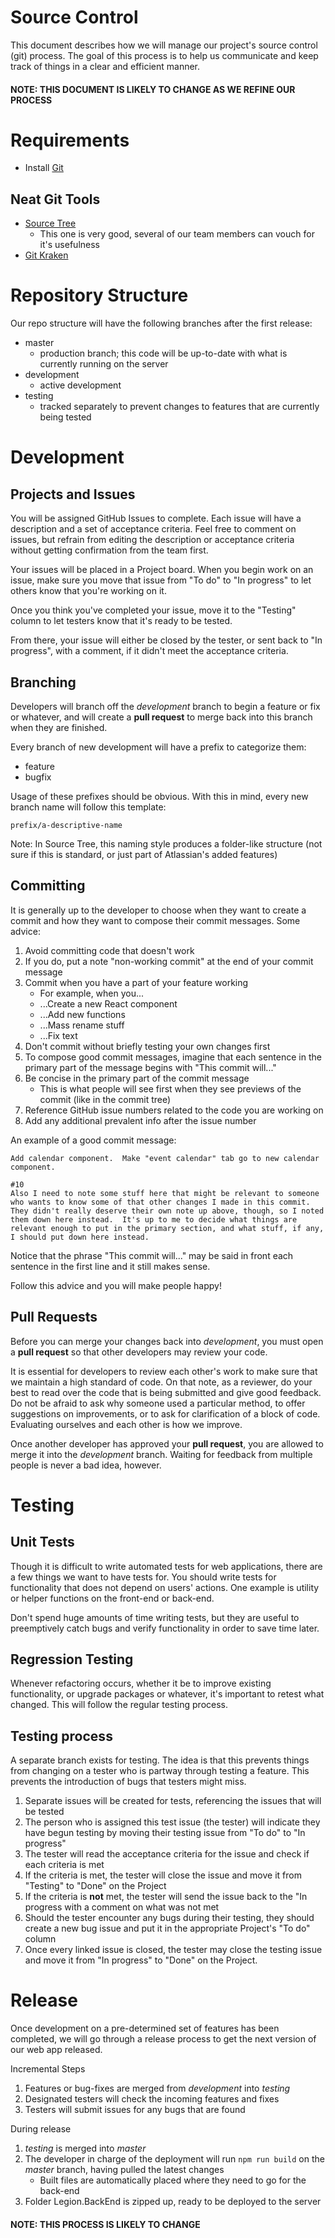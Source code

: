 # Source Control
This document describes how we will manage our project's source control (git) process.  The goal of this process is to help us communicate and keep track of things in a clear and efficient manner.

#### NOTE: THIS DOCUMENT IS LIKELY TO CHANGE AS WE REFINE OUR PROCESS

# Requirements
- Install [Git](https://git-scm.com/downloads)

## Neat Git Tools
- [Source Tree](https://www.sourcetreeapp.com/)
    - This one is very good, several of our team members can vouch for it's usefulness
- [Git Kraken](https://www.gitkraken.com/)

# Repository Structure
Our repo structure will have the following branches after the first release:
- master
    - production branch; this code will be up-to-date with what is currently running on the server
- development
    - active development
- testing
    - tracked separately to prevent changes to features that are currently being tested

# Development
## Projects and Issues
You will be assigned GitHub Issues to complete.  Each issue will have a description and a set of acceptance criteria.  Feel free to comment on issues, but refrain from editing the description or acceptance criteria without getting confirmation from the team first.

Your issues will be placed in a Project board.  When you begin work on an issue, make sure you move that issue from "To do" to "In progress" to let others know that you're working on it.

Once you think you've completed your issue, move it to the "Testing" column to let testers know that it's ready to be tested.

From there, your issue will either be closed by the tester, or sent back to "In progress", with a comment, if it didn't meet the acceptance criteria.

## Branching
Developers will branch off the *development* branch to begin a feature or fix or whatever, and will create a **pull request** to merge back into this branch when they are finished.

Every branch of new development will have a prefix to categorize them:
- feature
- bugfix

Usage of these prefixes should be obvious.  With this in mind, every new branch name will follow this template:

```
prefix/a-descriptive-name
```

Note: In Source Tree, this naming style produces a folder-like structure (not sure if this is standard, or just part of Atlassian's added features)

## Committing
It is generally up to the developer to choose when they want to create a commit and how they want to compose their commit messages.  Some advice:

1. Avoid committing code that doesn't work
2. If you do, put a note "non-working commit" at the end of your commit message
3. Commit when you have a part of your feature working
    - For example, when you...
    - ...Create a new React component
    - ...Add new functions
    - ...Mass rename stuff
    - ...Fix text
4. Don't commit without briefly testing your own changes first
5. To compose good commit messages, imagine that each sentence in the primary part of the message begins with "This commit will..."
6. Be concise in the primary part of the commit message
    - This is what people will see first when they see previews of the commit (like in the commit tree)
7. Reference GitHub issue numbers related to the code you are working on
8. Add any additional prevalent info after the issue number

An example of a good commit message:

```
Add calendar component.  Make "event calendar" tab go to new calendar component.

#10
Also I need to note some stuff here that might be relevant to someone who wants to know some of that other changes I made in this commit.  They didn't really deserve their own note up above, though, so I noted them down here instead.  It's up to me to decide what things are relevant enough to put in the primary section, and what stuff, if any, I should put down here instead.
```

Notice that the phrase "This commit will..." may be said in front each sentence in the first line and it still makes sense.

Follow this advice and you will make people happy!

## Pull Requests
Before you can merge your changes back into *development*, you must open a **pull request** so that other developers may review your code.

It is essential for developers to review each other's work to make sure that we maintain a high standard of code.  On that note, as a reviewer, do your best to read over the code that is being submitted and give good feedback.  Do not be afraid to ask why someone used a particular method, to offer suggestions on improvements, or to ask for clarification of a block of code.  Evaluating ourselves and each other is how we improve.

Once another developer has approved your **pull request**, you are allowed to merge it into the *development* branch.  Waiting for feedback from multiple people is never a bad idea, however.

# Testing
## Unit Tests
Though it is difficult to write automated tests for web applications, there are a few things we want to have tests for.  You should write tests for functionality that does not depend on users' actions.  One example is utility or helper functions on the front-end or back-end.

Don't spend huge amounts of time writing tests, but they are useful to preemptively catch bugs and verify functionality in order to save time later.

## Regression Testing
Whenever refactoring occurs, whether it be to improve existing functionality, or upgrade packages or whatever, it's important to retest what changed.  This will follow the regular testing process.

## Testing process
A separate branch exists for testing.  The idea is that this prevents things from changing on a tester who is partway through testing a feature.  This prevents the introduction of bugs that testers might miss.

1. Separate issues will be created for tests, referencing the issues that will be tested
2. The person who is assigned this test issue (the tester) will indicate they have begun testing by moving their testing issue from "To do" to "In progress"
3. The tester will read the acceptance criteria for the issue and check if each criteria is met
4. If the criteria is met, the tester will close the issue and move it from "Testing" to "Done" on the Project
5. If the criteria is **not** met, the tester will send the issue back to the "In progress with a comment on what was not met
6. Should the tester encounter any bugs during their testing, they should create a new bug issue and put it in the appropriate Project's "To do" column
7. Once every linked issue is closed, the tester may close the testing issue and move it from "In progress" to "Done" on the Project.

# Release
Once development on a pre-determined set of features has been completed, we will go through a release process to get the next version of our web app released.

Incremental Steps

1. Features or bug-fixes are merged from *development* into *testing*
2. Designated testers will check the incoming features and fixes
3. Testers will submit issues for any bugs that are found

During release

1. *testing* is merged into *master*
2. The developer in charge of the deployment will run `npm run build` on the *master* branch, having pulled the latest changes
    - Built files are automatically placed where they need to go for the back-end
3. Folder Legion.BackEnd is zipped up, ready to be deployed to the server

#### NOTE: THIS PROCESS IS LIKELY TO CHANGE